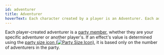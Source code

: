 ```yaml
---
id: adventurer
title: Adventurer
hoverText: Each character created by a player is an Adventurer. Each adventurer is a [party member](/docs/glossary/party).
---
```


Each player-created adventurer is a [party member](/docs/glossary/party), whether they are your specific adventurer or another player's. If an effect's value is determined using the [party size icon (<img src="/icons/party-size.svg" alt="Party Size Icon" className="icon-svg" />)](/docs/glossary/party-size), it is based only on the number of adventurers in the party.
